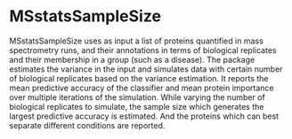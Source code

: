 # MSstatsSampleSize

MSstatsSampleSize uses as input a list of proteins quantified in mass spectrometry runs, and their annotations in terms of biological replicates and their membership in a group (such as a disease).  The package estimates the variance in the input and simulates data with certain number of biological replicates based on the variance estimation. It reports the mean predictive accuracy of the classifier and mean protein importance over multiple iterations of the simulation. While varying the number of biological replicates to simulate, the sample size which generates the largest predictive accuracy is estimated. And the proteins which can best separate different conditions are reported.
